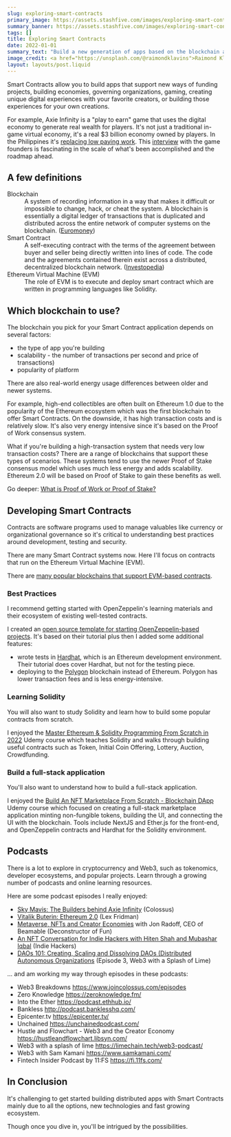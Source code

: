 ```yaml
---
slug: exploring-smart-contracts
primary_image: https://assets.stashfive.com/images/exploring-smart-contracts/full.jpeg
summary_banner: https://assets.stashfive.com/images/exploring-smart-contracts/slice.jpeg
tags: []
title: Exploring Smart Contracts
date: 2022-01-01
summary_text: "Build a new generation of apps based on the blockchain and Smart Contracts. These tools can help you fund your projects, support your favorite creators, build games with real economies, and find new models for distributed ownership and governance."
image_credit: <a href="https://unsplash.com/@raimondklavins">Raimond Klavins</a>
layout: layouts/post.liquid
---
```



Smart Contracts allow you to build apps that support new ways of funding projects, building economies, governing organizations, gaming, creating unique digital experiences with your favorite creators, or building those experiences for your own creations.

For example, Axie Infinity is a "play to earn" game that uses the digital economy to generate real wealth for players. It's not just a traditional in-game virtual economy, it's a real $3 billion economy owned by players. In the Philippines it's [replacing low paying work](https://restofworld.org/2021/axie-infinity/). This [interview](https://www.joincolossus.com/episodes/43695570/larsen-sky-mavis-the-builders-behind-axie-infinity) with the game founders is fascinating in the scale of what's been accomplished and the roadmap ahead.

## A few definitions

<dl>
  <dt>Blockchain</dt>
  <dd>A system of recording information in a way that makes it difficult or impossible to change, hack, or cheat the system. A blockchain is essentially a digital ledger of transactions that is duplicated and distributed across the entire network of computer systems on the blockchain. (<a href="https://www.euromoney.com/learning/blockchain-explained/what-is-blockchain" rel="noopener noreferrer" target="_blank">Euromoney</a>)</dd>

  <dt>Smart Contract</dt>
  <dd>A self-executing contract with the terms of the agreement between buyer and seller being directly written into lines of code. The code and the agreements contained therein exist across a distributed, decentralized blockchain network. (<a href="https://www.investopedia.com/terms/s/smart-contracts.asp" rel="noopener noreferrer" target="_blank">Investopedia</a>)</dd>

  <dt>Ethereum Virtual Machine (EVM)</dt>
  <dd>The role of EVM is to execute and deploy smart contract which are written in programming languages like Solidity.</dd>
</dl>

## Which blockchain to use?

The blockchain you pick for your Smart Contract application depends on several factors:

- the type of app you're building
- scalability - the number of transactions per second and price of transactions)
- popularity of platform

There are also real-world energy usage differences between older and newer systems.

For example, high-end collectibles are often built on Ethereum 1.0 due to the popularity of the Ethereum ecosystem which was the first blockchain to offer Smart Contracts. On the downside, it has high transaction costs and is relatively slow. It's also very energy intensive since it's based on the Proof of Work consensus system.

What if you're building a high-transaction system that needs very low transaction costs? There are a range of blockchains that support these types of scenarios. These systems tend to use the newer Proof of Stake consensus model which uses much less energy and adds scalability. Ethereum 2.0 will be based on Proof of Stake to gain these benefits as well.

Go deeper: <a href="https://www.coinbase.com/learn/crypto-basics/what-is-proof-of-work-or-proof-of-stake" rel="noopener noreferrer" target="_blank">What is Proof of Work or Proof of Stake?</a>

## Developing Smart Contracts

Contracts are software programs used to manage valuables like currency or organizational governance so it's critical to understanding best practices around development, testing and security.

There are many Smart Contract systems now. Here I'll focus on contracts that run on the Ethereum Virtual Machine (EVM).

There are <a href="https://evmarts.medium.com/evm-blockchains-dff609f8d27a" rel="noopener noreferrer" target="_blank">many popular blockchains that support EVM-based contracts</a>.

### Best Practices

I recommend getting started with OpenZeppelin's learning materials and their ecosystem of existing well-tested contracts.

I created an [open source template for starting OpenZeppelin-based projects](https://github.com/briangershon/openzeppelin-solidity-hardhat-playground). It's based on their tutorial plus then I added some additional features:

- wrote tests in [Hardhat](https://hardhat.org/), which is an Ethereum development environment. Their tutorial does cover Hardhat, but not for the testing piece.
- deploying to the [Polygon](https://polygon.technology/) blockchain instead of Ethereum. Polygon has lower transaction fees and is less energy-intensive.

### Learning Solidity

You will also want to study Solidity and learn how to build some popular contracts from scratch.

I enjoyed the [Master Ethereum & Solidity Programming From Scratch in 2022](https://www.udemy.com/share/101HJ83@G8z3AgIKDo4fLzyDe-j7-pa_Uik9irXjW-aCJiDa2BJMv0YLDewpK_FVmExRrcLUVw==/) Udemy course which teaches Solidity and walks through building useful contracts such as Token, Initial Coin Offering, Lottery, Auction, Crowdfunding.

### Build a full-stack application

You'll also want to understand how to build a full-stack application.

I enjoyed the [Build An NFT Marketplace From Scratch - Blockchain DApp](https://www.udemy.com/share/105hyI3@9C6copfba99iFdbZc1Je9s-co-mAtSAMvsG6mlQ4oST71pQVtbvN83NQgLuRqug3kA==/) Udemy course which focused on creating a full-stack marketplace application minting non-fungible tokens, building the UI, and connecting the UI with the blockchain. Tools include NextJS and Ether.js for the front-end, and OpenZeppelin contracts and Hardhat for the Solidity environment.

## Podcasts

There is a lot to explore in cryptocurrency and Web3, such as tokenomics, developer ecosystems, and popular projects. Learn through a growing number of podcasts and online learning resources.

Here are some podcast episodes I really enjoyed:

- [Sky Mavis: The Builders behind Axie Infinity](https://www.joincolossus.com/episodes/43695570/larsen-sky-mavis-the-builders-behind-axie-infinity) (Colossus)
- [Vitalik Buterin: Ethereum 2.0](https://lexfridman.com/vitalik-buterin-2/) (Lex Fridman)
- [Metaverse, NFTs and Creator Economies](https://podcasts.apple.com/us/podcast/metaverse-nfts-and-creator-economies-with-jon-radoff/id1241195252?i=1000532128927) with Jon Radoff, CEO of Beamable (Deconstructor of Fun)
- [An NFT Conversation for Indie Hackers with Hiten Shah and Mubashar Iqbal](https://www.indiehackers.com/podcast/235_nft) (Indie Hackers)
- [DAOs 101: Creating, Scaling and Dissolving DAOs (Distributed Autonomous Organizations](https://limechain.tech/web3-podcast/) (Episode 3, Web3 with a Splash of Lime)

... and am working my way through episodes in these podcasts:

- Web3 Breakdowns <https://www.joincolossus.com/episodes>
- Zero Knowledge <https://zeroknowledge.fm/>
- Into the Ether <https://podcast.ethhub.io/>
- Bankless <http://podcast.banklesshq.com/>
- Epicenter.tv <https://epicenter.tv/>
- Unchained <https://unchainedpodcast.com/>
- Hustle and Flowchart - Web3 and the Creator Economy <https://hustleandflowchart.libsyn.com/>
- Web3 with a splash of lime <https://limechain.tech/web3-podcast/>
- Web3 with Sam Kamani <https://www.samkamani.com/>
- Fintech Insider Podcast by 11:FS <https://fi.11fs.com/>

## In Conclusion

It's challenging to get started building distributed apps with Smart Contracts mainly due to all the options, new technologies and fast growing ecosystem.

Though once you dive in, you'll be intrigued by the possibilities.
